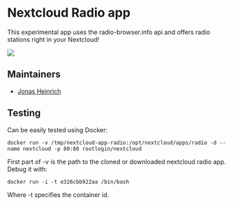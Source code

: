# Nextcloud Radio app
This experimental app uses the radio-browser.info api and offers radio stations right in your Nextcloud!

[![](https://onny.project-insanity.org/files/nextcloud-app-radio-screenshot2.png)](https://onny.project-insanity.org/files/nextcloud-app-radio-screenshot2.png)

## Maintainers
* [Jonas Heinrich](https://github.com/onny)

## Testing
Can be easily tested using Docker:
```
docker run -v /tmp/nextcloud-app-radio:/opt/nextcloud/apps/radio -d --name nextcloud -p 80:80 rootlogin/nextcloud
```
First part of -v is the path to the cloned or downloaded nextcloud radio app. Debug it with:
```
docker run -i -t e326cbb922aa /bin/bash
```
Where -t specifies the container id.
